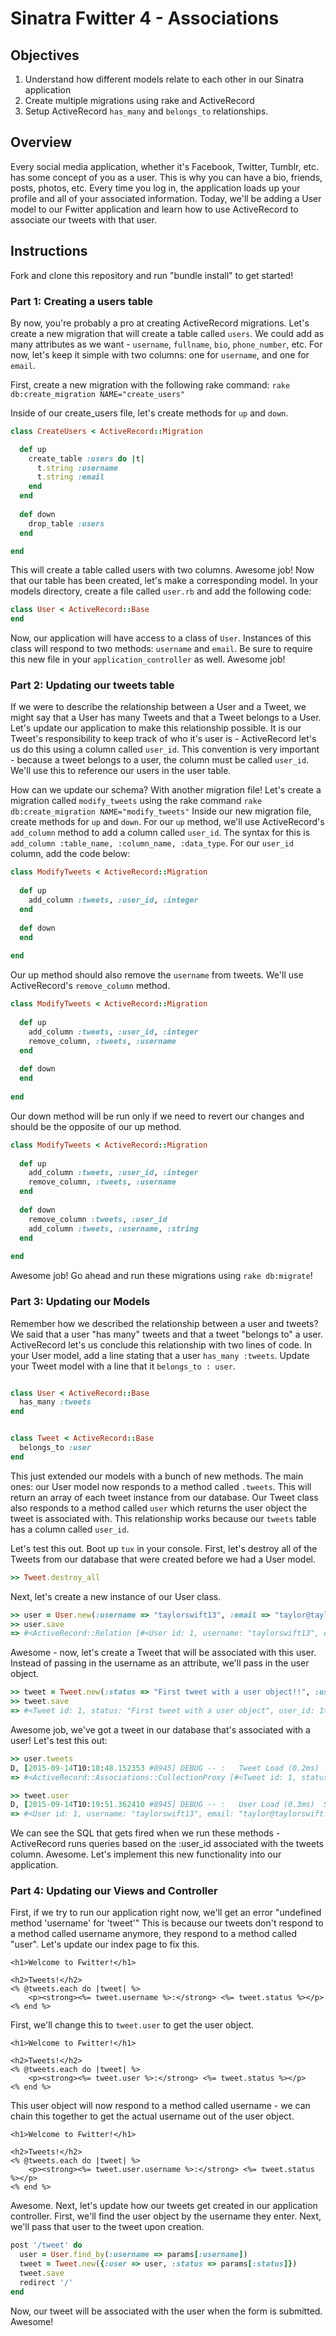 # Sinatra Fwitter 4 -  Associations

## Objectives

1. Understand how different models relate to each other in our Sinatra application
2. Create multiple migrations using rake and ActiveRecord
3. Setup ActiveRecord `has_many` and `belongs_to` relationships. 

## Overview

Every social media application, whether it's Facebook, Twitter, Tumblr, etc. has some concept of you as a user. This is why you can have a bio, friends, posts, photos, etc. Every time you log in, the application loads up your profile and all of your associated information. Today, we'll be adding a User model to our Fwitter application and learn how to use ActiveRecord to associate our tweets with that user.

## Instructions

Fork and clone this repository and run "bundle install" to get started!

### Part 1: Creating a users table

By now, you're probably a pro at creating ActiveRecord migrations. Let's create a new migration that will create a table called `users`.  We could add as many attributes as we want - `username`, `fullname`, `bio`, `phone_number`, etc. For now, let's keep it simple with two columns: one for `username`, and one for `email`. 

First, create a new migration with the following rake command: `rake db:create_migration NAME="create_users"`

Inside of our create_users file, let's create methods for `up` and `down`.

```ruby
class CreateUsers < ActiveRecord::Migration

  def up
    create_table :users do |t|
      t.string :username
      t.string :email
    end
  end
  
  def down
    drop_table :users
  end

end
```
This will create a table called users with two columns. Awesome job! Now that our table has been created, let's make a corresponding model. In your models directory, create a file called `user.rb` and add the following code:

```ruby
class User < ActiveRecord::Base
end
```
Now, our application will have access to a class of `User`. Instances of this class will respond to two methods: `username` and `email`. Be sure to require this new file in your `application_controller` as well. Awesome job!

### Part 2: Updating our tweets table

If we were to describe the relationship between a User and a Tweet, we might say that a User has many Tweets and that a Tweet belongs to a User. Let's update our application to make this relationship possible. It is our Tweet's responsibility to keep track of who it's user is - ActiveRecord let's us do this using a column called `user_id`. This convention is very important - because a tweet belongs to a user, the column must be called `user_id`. We'll use this to reference our users in the user table. 

How can we update our schema? With another migration file! Let's create a migration called `modify_tweets` using the rake command `rake db:create_migration NAME="modify_tweets"` Inside our new migration file, create methods for `up` and `down`. For our `up` method, we'll use ActiveRecord's `add_column` method to add a column called `user_id`. The syntax for this is `add_column :table_name, :column_name, :data_type`. For our `user_id` column, add the code below:

```ruby
class ModifyTweets < ActiveRecord::Migration
  
  def up
    add_column :tweets, :user_id, :integer
  end
  
  def down
  end
  
end

```

Our up method should also remove the `username` from tweets. We'll use ActiveRecord's `remove_column` method. 

```ruby
class ModifyTweets < ActiveRecord::Migration
  
  def up
    add_column :tweets, :user_id, :integer
    remove_column, :tweets, :username
  end
  
  def down
  end
  
end

```

Our down method will be run only if we need to revert our changes and should be the opposite of our up method.

```ruby
class ModifyTweets < ActiveRecord::Migration
  
  def up
    add_column :tweets, :user_id, :integer
    remove_column, :tweets, :username
  end
  
  def down
    remove_column :tweets, :user_id
    add_column :tweets, :username, :string
  end
  
end

```

Awesome job! Go ahead and run these migrations using `rake db:migrate`!

### Part 3: Updating our Models

Remember how we described the relationship between a user and tweets? We said that a user "has many" tweets and that a tweet "belongs to" a user. ActiveRecord let's us conclude this relationship with two lines of code. In your User model, add a line stating that a user `has_many :tweets`. Update your Tweet model with a line that it `belongs_to : user`. 

```ruby

class User < ActiveRecord::Base
  has_many :tweets
end
```

```ruby

class Tweet < ActiveRecord::Base
  belongs_to :user
end
```

This just extended our models with a bunch of new methods. The main ones: our User model now responds to a method called `.tweets`. This will return an array of each tweet instance from our database. Our Tweet class also responds to a method called `user` which returns the user object the tweet is associated with. This relationship works because our `tweets` table has a column called `user_id`. 

Let's test this out. Boot up `tux` in your console. First, let's destroy all of the Tweets from our database that were created before we had a User model.

```ruby
>> Tweet.destroy_all
```

Next, let's create a new instance of our User class.

```ruby
>> user = User.new(:username => "taylorswift13", :email => "taylor@taylorswift.com")
>> user.save
=> #<ActiveRecord::Relation [#<User id: 1, username: "taylorswift13", email: "taylor@taylorswift.com">]>
```

Awesome - now, let's create a Tweet that will be associated with this user. Instead of passing in the username as an attribute, we'll pass in the user object. 

```ruby
>> tweet = Tweet.new(:status => "First tweet with a user object!!", :user => user)
>> tweet.save
=> #<Tweet id: 1, status: "First tweet with a user object", user_id: 1>
```

Awesome job, we've got a tweet in our database that's associated with a user! Let's test this out:

```ruby
>> user.tweets
D, [2015-09-14T10:18:48.152353 #8945] DEBUG -- :   Tweet Load (0.2ms)  SELECT "tweets".* FROM "tweets" WHERE "tweets"."user_id" = ?  [["user_id", 3]]
=> #<ActiveRecord::Associations::CollectionProxy [#<Tweet id: 1, status: "First tweet with a user object", user_id: 1>]>

>> tweet.user
D, [2015-09-14T10:19:51.362410 #8945] DEBUG -- :   User Load (0.3ms)  SELECT  "users".* FROM "users" WHERE "users"."id" = ? LIMIT 1  [["id", 1]]
=> #<User id: 1, username: "taylorswift13", email: "taylor@taylorswift.com">
```
We can see the SQL that gets fired when we run these methods - ActiveRecord runs queries based on the :user_id associated with the tweets column. Awesome. Let's implement this new functionality into our application. 

### Part 4: Updating our Views and Controller

First, if we try to run our application right now, we'll get an error "undefined method 'username' for 'tweet'" This is because our tweets don't respond to a method called username anymore, they respond to a method called "user". Let's update our index page to fix this. 

```erb
<h1>Welcome to Fwitter!</h1>

<h2>Tweets!</h2>
<% @tweets.each do |tweet| %>
	<p><strong><%= tweet.username %>:</strong> <%= tweet.status %></p>
<% end %>
```
First, we'll change this to `tweet.user` to get the user object.

```erb
<h1>Welcome to Fwitter!</h1>

<h2>Tweets!</h2>
<% @tweets.each do |tweet| %>
	<p><strong><%= tweet.user %>:</strong> <%= tweet.status %></p>
<% end %>
```

This user object will now respond to a method called username - we can chain this together to get the actual username out of the user object.

```erb
<h1>Welcome to Fwitter!</h1>

<h2>Tweets!</h2>
<% @tweets.each do |tweet| %>
	<p><strong><%= tweet.user.username %>:</strong> <%= tweet.status %></p>
<% end %>
```

Awesome. Next, let's update how our tweets get created in our application controller. First, we'll find the user object by the username they enter. Next, we'll pass that user to the tweet upon creation. 

```ruby
post '/tweet' do
  user = User.find_by(:username => params[:username])
  tweet = Tweet.new({:user => user, :status => params[:status]}) 
  tweet.save 
  redirect '/'
end
```

Now, our tweet will be associated with the user when the form is submitted. Awesome! 
